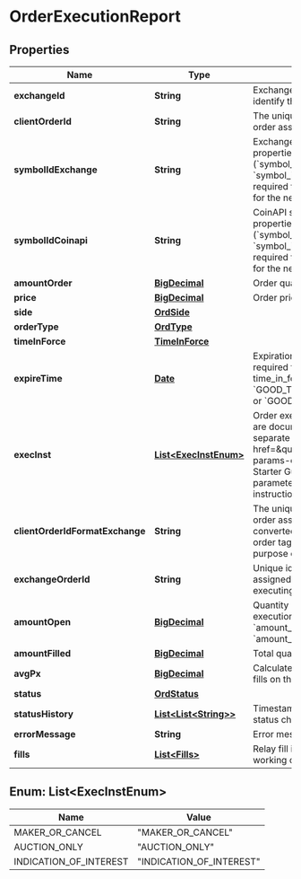 

# OrderExecutionReport

## Properties

Name | Type | Description | Notes
------------ | ------------- | ------------- | -------------
**exchangeId** | **String** | Exchange identifier used to identify the routing destination. | 
**clientOrderId** | **String** | The unique identifier of the order assigned by the client. | 
**symbolIdExchange** | **String** | Exchange symbol. One of the properties (&#x60;symbol_id_exchange&#x60;, &#x60;symbol_id_coinapi&#x60;) is required to identify the market for the new order. |  [optional]
**symbolIdCoinapi** | **String** | CoinAPI symbol. One of the properties (&#x60;symbol_id_exchange&#x60;, &#x60;symbol_id_coinapi&#x60;) is required to identify the market for the new order. |  [optional]
**amountOrder** | [**BigDecimal**](BigDecimal.md) | Order quantity. | 
**price** | [**BigDecimal**](BigDecimal.md) | Order price. | 
**side** | [**OrdSide**](OrdSide.md) |  | 
**orderType** | [**OrdType**](OrdType.md) |  | 
**timeInForce** | [**TimeInForce**](TimeInForce.md) |  | 
**expireTime** | [**Date**](Date.md) | Expiration time. Conditionaly required for orders with time_in_force &#x3D; &#x60;GOOD_TILL_TIME_EXCHANGE&#x60; or &#x60;GOOD_TILL_TIME_OEML&#x60;. |  [optional]
**execInst** | [**List&lt;ExecInstEnum&gt;**](#List&lt;ExecInstEnum&gt;) | Order execution instructions are documented in the separate section: &lt;a href&#x3D;\&quot;#ems-order-params-exec\&quot;&gt;EMS / Starter Guide / Order parameters / Execution instructions&lt;/a&gt;  |  [optional]
**clientOrderIdFormatExchange** | **String** | The unique identifier of the order assigned by the client converted to the exchange order tag format for the purpose of tracking it. | 
**exchangeOrderId** | **String** | Unique identifier of the order assigned by the exchange or executing system. |  [optional]
**amountOpen** | [**BigDecimal**](BigDecimal.md) | Quantity open for further execution. &#x60;amount_open&#x60; &#x3D; &#x60;amount_order&#x60; - &#x60;amount_filled&#x60; | 
**amountFilled** | [**BigDecimal**](BigDecimal.md) | Total quantity filled. | 
**avgPx** | [**BigDecimal**](BigDecimal.md) | Calculated average price of all fills on this order. |  [optional]
**status** | [**OrdStatus**](OrdStatus.md) |  | 
**statusHistory** | [**List&lt;List&lt;String&gt;&gt;**](List.md) | Timestamped history of order status changes. |  [optional]
**errorMessage** | **String** | Error message. |  [optional]
**fills** | [**List&lt;Fills&gt;**](Fills.md) | Relay fill information on working orders. |  [optional]


## Enum: List&lt;ExecInstEnum&gt;

Name | Value
---- | -----
MAKER_OR_CANCEL | &quot;MAKER_OR_CANCEL&quot;
AUCTION_ONLY | &quot;AUCTION_ONLY&quot;
INDICATION_OF_INTEREST | &quot;INDICATION_OF_INTEREST&quot;




